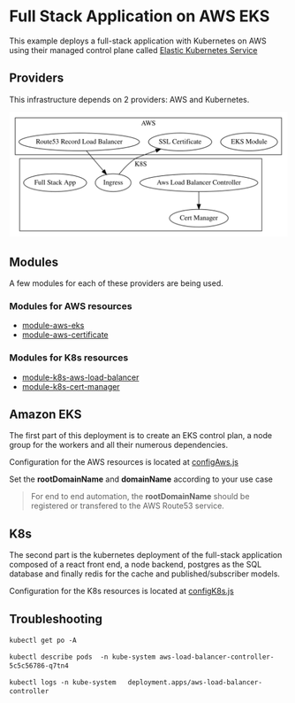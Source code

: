 # Full Stack Application on AWS EKS

This example deploys a full-stack application with Kubernetes on AWS using their managed control plane called [Elastic Kubernetes Service](https://aws.amazon.com/eks/)

## Providers

This infrastructure depends on 2 providers: AWS and Kubernetes.

![Modules](modules.svg)

## Modules

A few modules for each of these providers are being used.

### Modules for AWS resources

- [module-aws-eks](../../../../packages/modules/aws/eks/README)
- [module-aws-certificate](../../../../packages/modules/aws/certificate/README)

### Modules for K8s resources

- [module-k8s-aws-load-balancer](../../../../packages/modules/k8s/aws-load-balancer/README)
- [module-k8s-cert-manager](../../../../packages/modules/k8s/certificate/README)

## Amazon EKS

The first part of this deployment is to create an EKS control plan, a node group for the workers and all their numerous dependencies.

Configuration for the AWS resources is located at [configAws.js](./configAws.js)

Set the **rootDomainName** and **domainName** according to your use case

> For end to end automation, the **rootDomainName** should be registered or transfered to the AWS Route53 service.

## K8s

The second part is the kubernetes deployment of the full-stack application composed of a react front end, a node backend, postgres as the SQL database and finally redis for the cache and published/subscriber models.

Configuration for the K8s resources is located at [configK8s.js](./configK8s.js)

## Troubleshooting

```
kubectl get po -A
```

```
kubectl describe pods  -n kube-system aws-load-balancer-controller-5c5c56786-q7tn4
```

```
kubectl logs -n kube-system   deployment.apps/aws-load-balancer-controller
```
